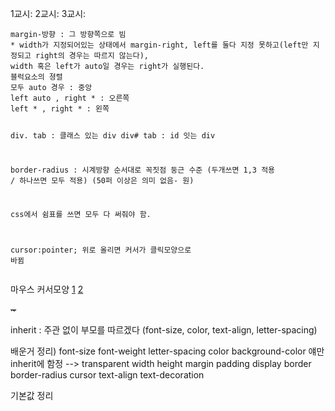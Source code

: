 <p>1교시:
2교시:
3교시:</p>
<pre><code>margin-방향 : 그 방향쪽으로 빔
* width가 지정되어있는 상태에서 margin-right, left를 둘다 지정 못하고(left만 지정되고 right의 경우는 따르지 않는다),
width 혹은 left가 auto일 경우는 right가 실행된다.
블럭요소의 졍렬
모두 auto 경우 : 중앙
left auto , right * : 오른쪽 
left * , right * : 왼쪽

div. tab : 클래스 있는 div
div# tab : id 잇는 div

border-radius : 시계방향 순서대로 꼭짓점 둥근 수준
(두개쓰면 1,3 적용 / 하나쓰면 모두 적용) (50퍼 이상은 의미 없음- 원)

css에서 쉼표를 쓰면 모두 다 써줘야 함.

cursor:pointer; 위로 올리면 커서가 클릭모양으로 바뀜</code></pre><p>마우스 커서모양 <a href="https://developer.mozilla.org/ko/docs/Web/CSS/cursor">1</a> <a href="https://www.w3schools.com/cssref/pr_class_cursor.php">2</a></p>
<p><del>~</del></p>
<p>inherit : 주관 없이 부모를 따르겠다 
(font-size, color, text-align, letter-spacing)</p>
<p>배운거 정리)
font-size
font-weight
letter-spacing
color
background-color  얘만 inherit에 함정 --&gt; transparent
width
height
margin
padding
display
border
border-radius
cursor
text-align
text-decoration</p>
<p>기본값 정리</p>